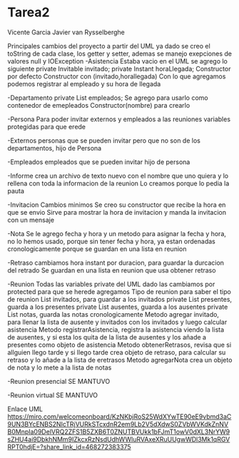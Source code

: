 # Tarea2
Vicente Garcia
Javier van Rysselberghe

Principales cambios del proyecto a partir del UML ya dado
se creo el toString de cada clase, los getter y setter, ademas se manejo exepciones de valores null y IOException
-Asistencia
Estaba vacio en el UML se agrego lo siguiente
 private Invitable invitado;
 private Instant horaLlegada;
 Constructor por defecto
 Constructor con (invitado,horallegada)
 Con lo que agregamos podemos registrar al empleado y su hora de llegada

 -Departamento
  private List<Empleado> empleados; Se agrego para usarlo como contenedor de emepleados
  Constructor(nombre) para crearlo

  -Persona 
  Para poder invitar externos y empleados a las reuniones
  variables protegidas para que erede

  -Externos
  personas que se pueden invitar pero que no son de los departamentos, hijo de Persona

  -Empleados 
  empleados que se pueden invitar hijo de persona

  -Informe 
  crea un archivo de texto nuevo con el nombre que uno quiera
  y lo rellena con toda la informacion de la reunion
  Lo creamos porque lo pedia la pauta

  -Invitacion 
  Cambios minimos
  Se creo su constructor que recibe la hora en que se envio
  Sirve para mostrar la hora de invitacion y manda la invitacion con un mensaje

 -Nota
 Se le agrego fecha y hora y un metodo para asignar la fecha y hora, no lo hemos usado, porque sin tener fecha y hora, ya estan ordenadas cronologicamente porque se guardan en una lista en reunion

 -Retraso 
 cambiamos hora instant por duracion, para guardar la durcacion del retrado
 Se guardan en una lista en reunion que usa obtener retraso

 -Reunion
 Todas las variables private del UML dado las cambiamos por protected para que se herede
 agregamos Tipo de reunion para saber el tipo de reunion
 List<Invitable> invitados, para guardar a los invitados
 private List<Asistencia> presentes, guarda a los presentes
 private List<Invitable> ausentes, guarda a los ausentes
  private List<Nota> notas, guarda las notas cronologicamente
  Metodo agregar invitado, para llenar la lista de ausente y invitados con los invitados y luego calcular asistencia
Metodo registrarAsistencia, registra la asistencia viendo la lista de ausentes, y si esta los quita de la lista de ausentes y los añade a presentes como objeto de asistencia 
Metodo obtenerRetrasos, revisa que si allguien llego tarde y si llego tarde crea objeto de retraso, para calcular su retraso y lo añade a la lista de eretrasos
Metodo agregarNota crea un objeto de nota y lo mete a la lista de notas

-Reunion presencial
SE MANTUVO

-Reunion virtual 
SE MANTUVO

Enlace UML https://miro.com/welcomeonboard/KzNKbjRoS25WdXYwTE90eE9vbmd3aC9UN3BYcENBS2NIcTRjVURkSTcxdnR2em9Lb2V5dXdwS0ZVbWVKdkZnNVB0MnpIa09DelVRQ2ZFS1B5ZXB6T0ZNUTBVUkk1bFJmT1owV0dXL3NrYW9sZHU4ai9DbkhNMm9IZkcxRzNsdUdhWWluRVAxeXRuUUgwWDl3Mk1qRGVRPT0hdjE=?share_link_id=468272383375
 
